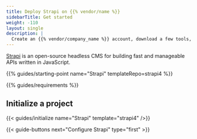 ```yaml
---
title: Deploy Strapi on {{% vendor/name %}}
sidebarTitle: Get started
weight: -110
layout: single
description: |
  Create an {{% vendor/company_name %}} account, download a few tools, and prepare to deploy Strapi.
---
```


[Strapi](https://strapi.io) is an open-source headless CMS for building fast and manageable APIs written in JavaScript.

{{% guides/starting-point name="Strapi" templateRepo=strapi4 %}}

{{% guides/requirements %}}

## Initialize a project

{{< guides/initialize name="Strapi" template="strapi4" />}}

{{< guide-buttons next="Configure Strapi" type="first" >}}
